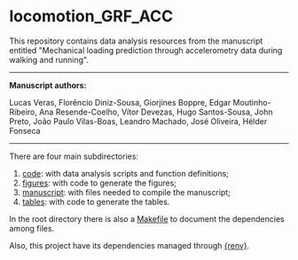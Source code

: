 # locomotion_GRF_ACC

This repository contains data analysis resources from the manuscript entitled "Mechanical loading prediction through accelerometry data during walking and running".

---

**Manuscript authors:**

Lucas Veras, Florêncio Diniz-Sousa, Giorjines Boppre, Edgar Moutinho-Ribeiro, Ana Resende-Coelho, Vítor Devezas, Hugo Santos-Sousa, John Preto, João Paulo Vilas-Boas, Leandro Machado, José Oliveira, Hélder Fonseca

---

There are four main subdirectories:

1. [code](code/): with data analysis scripts and function definitions;
2. [figures](figures/): with code to generate the figures;
3. [manuscript](manuscript/): with files needed to compile the manuscript;
4. [tables](tables/): with code to generate the tables.

In the root directory there is also a [Makefile](Makefile) to document the dependencies among files.

Also, this project have its dependencies managed through [{renv}](https://rstudio.github.io/renv/index.html).
